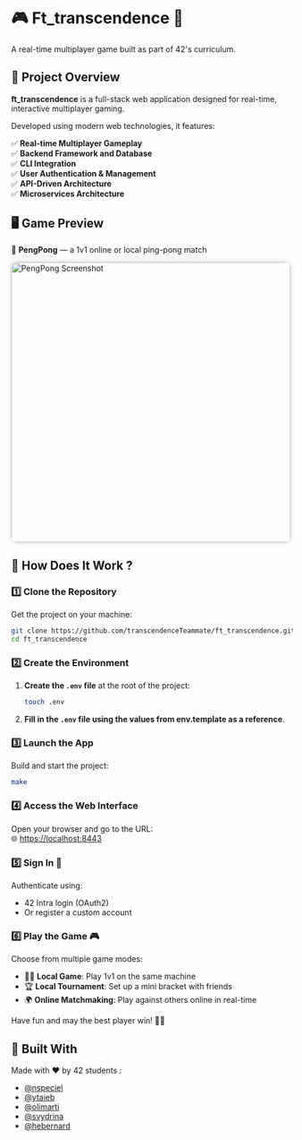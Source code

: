 # 🎮 Ft_transcendence 👾 
A real-time multiplayer game built as part of 42's curriculum.

## 📝 Project Overview  
**ft_transcendence** is a full-stack web application designed for real-time, interactive multiplayer gaming.  

Developed using modern web technologies, it features:

✅ **Real-time Multiplayer Gameplay**  
✅ **Backend Framework and Database**  
✅ **CLI Integration**  
✅ **User Authentication & Management**  
✅ **API-Driven Architecture**  
✅ **Microservices Architecture**  

## 🖥️ Game Preview  
🏓 **PengPong** — a 1v1 online or local ping-pong match  

<img src="https://github.com/user-attachments/assets/4c34198f-ceed-456b-8281-d96e00cb31af" alt="PengPong Screenshot" width="500" style="border-radius: 10px; box-shadow: 0 0 8px rgba(0,0,0,0.2);" />

## 🔧 How Does It Work ?

### 1️⃣ Clone the Repository  
Get the project on your machine:  
```bash  
git clone https://github.com/transcendenceTeammate/ft_transcendence.git  
cd ft_transcendence  
```

### 2️⃣ Create the Environment


1. **Create the `.env` file** at the root of the project:

   ```bash
   touch .env
   ```

2. **Fill in the `.env` file using the values from env.template as a reference**.


### 3️⃣ Launch the App  
Build and start the project:  
```bash  
make
```

### 4️⃣ Access the Web Interface  
Open your browser and go to the URL:  
🌐 [https://localhost:8443](https://localhost:8443)  

### 5️⃣ Sign In 🔐  
Authenticate using:  
- 42 Intra login (OAuth2)  
- Or register a custom account  

### 6️⃣ Play the Game 🎮  
Choose from multiple game modes:  
- 🧍‍♂️ **Local Game**: Play 1v1 on the same machine  
- 🏆 **Local Tournament**: Set up a mini bracket with friends  
- 🌍 **Online Matchmaking**: Play against others online in real-time  

Have fun and may the best player win! 🏓💥  

## 🤝 Built With  
Made with ❤️ by 42 students :

- [@nspeciel](https://github.com/Darckozz)  
- [@ytaieb](https://github.com/jacobosss)  
- [@olimarti](https://github.com/olimarmite)  
- [@svydrina](https://github.com/nyagalen)  
- [@hebernard](https://github.com/LilHenri75)  
